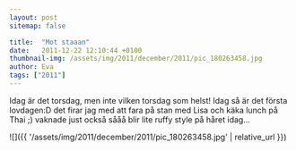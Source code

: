 ```yaml
---
layout: post
sitemap: false

title:  "Mot staaan"
date:   2011-12-22 12:10:44 +0100
thumbnail-img: /assets/img/2011/december/2011/pic_180263458.jpg
author: Eva
tags: ["2011"]
---
```


Idag är det torsdag, men inte vilken torsdag som helst! Idag så är det första lovdagen:D det firar jag med att fara på stan med Lisa och käka lunch på Thai ;) vaknade just också sååå blir lite ruffy style på håret idag...

![]({{ '/assets/img/2011/december/2011/pic_180263458.jpg'  | relative_url }})

